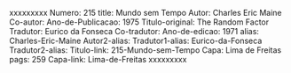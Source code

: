 xxxxxxxxx
Numero: 215
title: Mundo sem Tempo
Autor: Charles Eric Maine
Co-autor: 
Ano-de-Publicacao: 1975
Titulo-original: The Random Factor
Tradutor: Eurico da Fonseca
Co-tradutor: 
Ano-de-edicao: 1971
alias: Charles-Eric-Maine
Autor2-alias: 
Tradutor1-alias: Eurico-da-Fonseca
Tradutor2-alias: 
Titulo-link: 215-Mundo-sem-Tempo
Capa: Lima de Freitas
pags: 259
Capa-link: Lima-de-Freitas
xxxxxxxxx